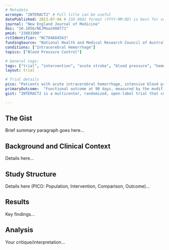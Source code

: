 ```yaml
---
# Metadata
acronym: "INTERACT2" # Full title can be useful
datePublished: 2013-07-04 # ISO 8601 format (YYYY-MM-DD) is best for sorting
journal: "New England Journal of Medicine"
doi: "10.1056/NEJMoa2408771"
pmid: "23883300"
rctIdentifier: "NCT04684563"
fundingSource: "National Health and Medical Research Council of Australia"
conditions: ["Intracerebral Hemorrhage"]
topics: ["Blood Pressure Control"]

# General tags:
tags: ["trial", "intervention", "acute stroke", "blood pressure", "hemorrhagic stroke"]
layout: trial

# Trial details
pico: "Patients with acute intracerebral hemorrhage, intensive blood pressure control (target systolic BP <140 mmHg) vs. standard care (target systolic BP <180 mmHg), functional outcome at 90 days"
primaryOutcome:  "Functional outcome at 90 days, measured by the modified Rankin Scale (mRS)"
gist: "INTERACT2 is a multicenter, randomized, open-label trial that compared intensive blood pressure control with standard care in patients with acute intracerebral hemorrhage."

---
```


## The Gist

Brief summary paragraph goes here...

## Background and Clinical Context

Details here...

## Study Structure

Details here (PICO: Population, Intervention, Comparison, Outcome)...

## Results

Key findings...

## Analysis

Your critique/interpretation...


